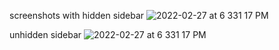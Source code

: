screenshots
with hidden sidebar
![ 2022-02-27 at 6 331 17 PM](https://user-images.githubusercontent.com/73101494/155883516-71af662a-9946-4aa5-aaf7-16e79410576f.jpeg)


unhidden sidebar
![ 2022-02-27 at 6 331 17 PM](https://user-images.githubusercontent.com/73101494/155883524-1ce41422-1ff2-4db8-b87f-27f381faa24b.jpeg)
